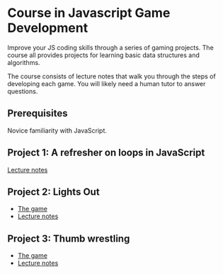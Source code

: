 # Course in Javascript Game Development

Improve your JS coding skills through a series of gaming projects.  The course
all provides projects for learning basic data structures and algorithms.

The course consists of lecture notes that walk you through the steps
of developing each game. You will likely need a human
tutor to answer questions.

## Prerequisites

Novice familiarity with JavaScript. 

## Project 1: A refresher on loops in JavaScript

[Lecture notes](https://github.com/mikegagnon/loops)


## Project 2: Lights Out

- [The game](https://mikegagnon.github.io/lights-out/)
- [Lecture notes](https://github.com/mikegagnon/lights-out/blob/master/README.md)

## Project 3: Thumb wrestling

- [The game](https://mikegagnon.github.io/thumb-wrestling/)
- [Lecture notes](https://github.com/mikegagnon/thumb-wrestling/blob/master/README.md)

